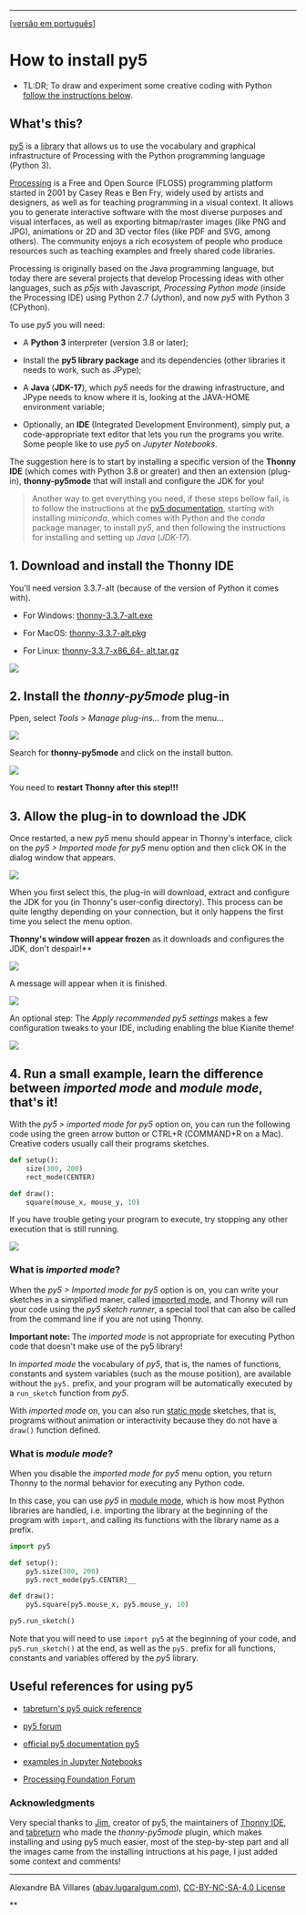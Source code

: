 ----

[[versão em português](index.md)]

# How to install py5

- TL:DR; To draw and experiment some creative coding with Python [follow the instructions below](https://abav.lugaralgum.com/como-instalar-py5/index-EN.html#1-download-and-install-the-thonny-ide).

## What's this?

[py5](https://github.com/py5coding) is a <ins title="Libraries are packages of complementary software functions made by other people to help you develop your own programs" style="text-decoration:underline; text-decoration-style: dotted;">library</ins> that allows us to use the vocabulary and graphical infrastructure of Processing with the Python programming language (Python 3).

[Processing](http://processsing.org/) is a Free and Open Source (FLOSS) programming platform started in 2001 by Casey Reas e Ben Fry, widely used by artists and designers, as well as for teaching programming in a visual context. It allows you to generate interactive software with the most diverse purposes and visual interfaces, as well as exporting bitmap/raster images (like PNG and JPG), animations or 2D and 3D vector files (like PDF and SVG, among others). The community enjoys a rich ecosystem of people who produce resources such as teaching examples and freely shared code libraries.

Processing is originally based on the Java programming language, but today there are several projects that develop Processing ideas with other languages, such as *p5js* with Javascript, *Processing Python mode* (inside the Processing IDE) using Python 2.7 (Jython), and now *py5* with Python 3 (CPython).

To use *py5* you will need:

- A **Python 3** interpreter (version 3.8 or later);

- Install the **py5 library package** and its dependencies (other libraries it needs to work, such as JPype);

- A **Java** (**JDK-17**), which *py5* needs for the drawing infrastructure, and JPype needs to know where it is, looking at the JAVA-HOME environment variable;

- Optionally, an **IDE** (Integrated Development Environment), simply put, a code-appropriate text editor that lets you run the programs you write. Some people like to use *py5* on *Jupyter Notebooks*.

The suggestion here is to start by installing a specific version of the **Thonny IDE** (which comes with Python 3.8 or greater) and then an extension (plug-in), **thonny-py5mode** that will install and configure the JDK for you!

>  Another way to get everything you need, if these steps bellow fail, is to follow the instructions at the [py5 documentation](https://py5.ixora.io/content/install.html), starting with installing *miniconda*, which comes with Python and the *conda* package manager, to install *py5*, and then following the instructions for installing and setting up *Java* (*JDK-17*).

## 1. Download and install the Thonny IDE

You'll need version 3.3.7-alt (because of the version of Python it comes with).

- For Windows: [thonny-3.3.7-alt.exe](https://github.com/thonny/thonny/releases/download/v3.3.7/thonny-3.3.7-alt.exe)

- For MacOS: [thonny-3.3.7-alt.pkg](https://github.com/thonny/thonny/releases/download/v3.3.7/thonny-3.3.7-alt.pkg)

- For Linux: [thonny-3.3.7-x86_64- alt.tar.gz](https://github.com/thonny/thonny/releases/download/v3.3.7/thonny-3.3.7-x86_64-alt.tar.gz)

![](https://raw.githubusercontent.com/tabreturn/thonny-py5mode/main/screenshots/02-start-splash.png)

## 2. Install the *thonny-py5mode* plug-in

Ppen, select *Tools > Manage plug-ins...* from the menu…

![](https://lh5.googleusercontent.com/7QqZEos2zyHAKo_NYdcQsIffMfWX4A7lntYblHuZohfvAje_cjh3MkXKAw4N7H4XmAhB2_czHxsCvbLlQeY3g03hmnH-vBf9KGOlbEPptoZqirNgaAXwNLACdcB-ejhpYbxNacId3FfXv58_rA) 

Search for **thonny-py5mode** and click on the install button.

 ![](https://lh6.googleusercontent.com/Rre5zRvlhX93ZO8zW677ivLiTPUijAMNsew5rE7jZWMo6gyP0Hda9AEbeb_5QiEPuvNe---VuqBAvjpEG9oHupDhe3WGA7BvCd5Nz5OWy5CdxV0NRZiZnt0h-s5tI00EPWC14LivuQJzK7ROww) 

You need to __restart Thonny after this step!!!__

## 3. Allow the plug-in to download the JDK

Once restarted, a new *py5* menu should appear in Thonny's interface, click on the *py5 > Imported mode for py5* menu option and then click OK in the dialog window that appears.

![](https://lh3.googleusercontent.com/V9EJuIoI6s2qghaj31gRPWidWbz3bv_386mXP_In706KrYfCrJ8UaSGxZOuOUtBORRYMCnOCFanrebCGK5iI-MM4cZz3E846wJY2zi0l8ZggFTvXAuLYOjK75Cy2eackqj3m7ai1ov_IYbGdMg) 

When you first select this, the plug-in will download, extract and configure the JDK for you (in Thonny's user-config directory). This process can be quite lengthy depending on your connection, but it only happens the first time you select the menu option.

**Thonny's window will appear frozen** as it downloads and configures the JDK, don't despair!**

![](https://lh5.googleusercontent.com/3cW4nEEMWdwGf3lFSYLOLahmqWBgP7NfuAonN2Rd0IyeH9IH44Fe_aENvHxp_OTwIikhiud41L3nG0Q1KRRFj8Tou7EN9YdMkYmOgQxe2pBS6dRkNZq7AfqqS-b84x-WfDlLJ__ACiMw30tW-A) 

A message will appear when it is finished.

![](https://lh4.googleusercontent.com/LX3nhpXQSUvBK_VIKwf6gbkOSgSVO30_hi-sNLU6AtxH8scDFpUAcjUa8AuH1OYrQWuOJrMp-f1hViDKNG3wABlOMJHKGV5qzq6jFWkcuVPxLErk3FsBcO-uV-gA6H61wZ-w8oNZ5OQxcM7Bkw)

An optional step: The *Apply recommended py5 settings* makes a few configuration tweaks to your IDE, including enabling the blue Kianite theme! 

![](https://lh5.googleusercontent.com/TqdRTzve0Z18jnT-LrdIsK0SHdaynaL1SmDc5c3wx58jeMWk5neiCmvIP3vkHMMew5FCZ0nqBTY3HFdW9T6TFlAhE_TQYsASlIx9yYLGNNr9tbhcQwTrVN4QtmvyEvmzv5jAQ7zsNVrc2Egc4A)

## 4. Run a small example, learn the difference between *imported mode* and *module mode*, that's it!

With the *py5 > imported mode for py5* option on, you can run the following code using the green arrow button or CTRL+R (COMMAND+R on a Mac). Creative coders usually call their programs sketches.

```python
def setup():
    size(300, 200)
    rect_mode(CENTER)

def draw():
    square(mouse_x, mouse_y, 10)
```

If you have trouble geting your program to execute, try stopping any other execution that is still running.

![](https://lh6.googleusercontent.com/8V821bvVbtGfoqNZq4UNGWtdKS0F1BcXHFwrghG-6FmRWA2XA3N3h5mO6ltWI1J_SCklXJ2Nj1l5142njaf3DVA-U3ICt2zvRcSVy9w1ESm7F_spgfA6yjCLm6bkiosLzN92eo9sT3-fmRcc3Q)

### What is *imported mode*?

When the *py5 > Imported mode for py5* option is on, you can write your sketches in a simplified maner, called [imported mode](https://py5.ixora.io/content/py5_modes.html#imported-mode), and Thonny will run your code using the *py5 sketch runner*, a special tool that can also be called from the command line if you are not using Thonny.

**Important note:** The *imported mode* is not appropriate for executing Python code that doesn't make use of the py5 library!

In *imported mode* the vocabulary of *py5*, that is, the names of functions, constants and system variables (such as the mouse position), are available without the `py5.` prefix, and your program will be automatically executed by a `run_sketch` function from *py5*.

With *imported mode* on, you can also run [static mode](https://py5.ixora.io/content/py5_modes.html#static-mode) sketches, that is, programs without animation or interactivity because they do not have a `draw()` function defined.

### What is *module mode*?

When you disable the *imported mode for py5* menu option, you return Thonny to the normal behavior for executing any Python code.

In this case, you can use *py5* in [module mode](https://py5.ixora.io/content/py5_modes.html#module-mode), which is how most Python libraries are handled, i.e. importing the library at the beginning of the program with `import`, and calling its functions with the library name as a prefix.

```python
import py5

def setup():
    py5.size(300, 200)
    py5.rect_mode(py5.CENTER)__

def draw():
    py5.square(py5.mouse_x, py5.mouse_y, 10)

py5.run_sketch()
```

Note that you will need to use `import py5` at the beginning of your code, and `py5.run_sketch()` at the end, as well as the `py5.` prefix for all functions, constants and variables offered by the *py5* library.

## Useful references for using py5

- [tabreturn's py5 quick reference](https://github.com/tabreturn/processing.py-cheat-sheet/blob/pt-br/py5/py5_cc.pdf)

- [py5 forum](https://github.com/py5coding/py5generator/discussions)

- [official py5 documentation py5](http://py5.ixora.io/)

- [examples in Jupyter Notebooks](https://github.com/py5coding/py5examples)

- [Processing Foundation Forum](https://discourse.processing.org/)

### Acknowledgments

Very special thanks to [Jim](https://twitter.com/py5coding), creator of py5, the maintainers of [Thonny IDE](https://twitter.com/thonnyIDE), and [tabreturn](https://twitter.com/tabreturn) who made the *thonny-py5mode* plugin, which makes installing and using py5 much easier, most of the step-by-step part and all the images came from the installing intructions at his page, I just added some context and comments!

---

Alexandre BA Villares ([abav.lugaralgum.com](https://abav.lugaralgum.com/)), [CC-BY-NC-SA-4.0 License](https://creativecommons.org/licenses/by-nc-sa/4.0/)

**
